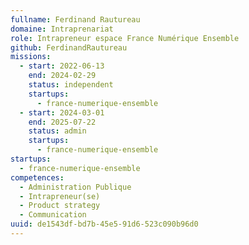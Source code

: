 ```yaml
---
fullname: Ferdinand Rautureau
domaine: Intraprenariat
role: Intrapreneur espace France Numérique Ensemble
github: FerdinandRautureau
missions:
  - start: 2022-06-13
    end: 2024-02-29
    status: independent
    startups:
      - france-numerique-ensemble
  - start: 2024-03-01
    end: 2025-07-22
    status: admin
    startups:
      - france-numerique-ensemble
startups:
  - france-numerique-ensemble
competences:
  - Administration Publique
  - Intrapreneur(se)
  - Product strategy
  - Communication
uuid: de1543df-bd7b-45e5-91d6-523c090b96d0
---
```

